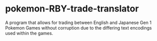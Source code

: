 # pokemon-RBY-trade-translator
A program that allows for trading between English and Japanese Gen 1 Pokemon Games without corruption due to the differing text encodings used within the games.
